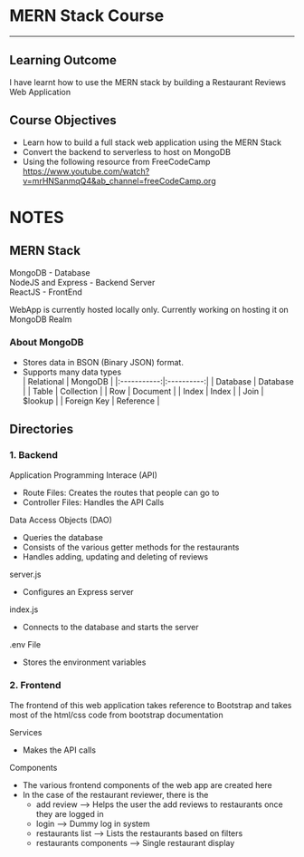# MERN Stack Course
---
## Learning Outcome
I have learnt how to use the MERN stack by building a Restaurant Reviews Web Application

## Course Objectives 
- Learn how to build a full stack web application using the MERN Stack 
- Convert the backend to serverless to host on MongoDB 
- Using the following resource from FreeCodeCamp \
https://www.youtube.com/watch?v=mrHNSanmqQ4&ab_channel=freeCodeCamp.org

# NOTES 

## MERN Stack 
MongoDB - Database \
NodeJS and Express - Backend Server \
ReactJS - FrontEnd 

WebApp is currently hosted locally only. Currently working on hosting it on MongoDB Realm

### About MongoDB 
- Stores data in BSON (Binary JSON) format. 
- Supports many data types \
|  Relational |   MongoDB  |
|:-----------:|:----------:|
| Database    | Database   |
| Table       | Collection |
| Row         | Document   |
| Index       | Index      |
| Join        | $lookup    |
| Foreign Key | Reference  |

## Directories 

### 1. Backend 
Application Programming Interace (API)
- Route Files: Creates the routes that people can go to 
- Controller Files: Handles the API Calls 

Data Access Objects (DAO)
- Queries the database
- Consists of the various getter methods for the restaurants 
- Handles adding, updating and deleting of reviews 

server.js 
- Configures an Express server 

index.js 
- Connects to the database and starts the server 

.env File
- Stores the environment variables 


### 2. Frontend 
The frontend of this web application takes reference to Bootstrap and takes most of the html/css code from bootstrap documentation 

Services 
- Makes the API calls 

Components 
- The various frontend components of the web app are created here 
- In the case of the restaurant reviewer, there is the 
    - add review --> Helps the user the add reviews to restaurants once they are logged in 
    - login --> Dummy log in system 
    - restaurants list --> Lists the restaurants based on filters 
    - restaurants components --> Single restaurant display 

